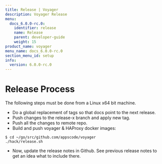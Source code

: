 ```yaml
---
title: Release | Voyager
description: Voyager Release
menu:
  docs_6.0.0-rc.0:
    identifier: release
    name: Release
    parent: developer-guide
    weight: 15
product_name: voyager
menu_name: docs_6.0.0-rc.0
section_menu_id: setup
info:
  version: 6.0.0-rc.0
---
```


# Release Process

The following steps must be done from a Linux x64 bit machine.

- Do a global replacement of tags so that docs point to the next release.
- Push changes to the release-x branch and apply new tag.
- Push all the changes to remote repo.
- Build and push voyager & HAProxy docker images:

```console
$ cd ~/go/src/github.com/appscode/voyager
./hack/release.sh
```

- Now, update the release notes in Github. See previous release notes to get an idea what to include there.
